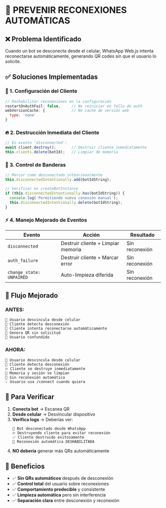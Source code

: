 # 🚫 PREVENIR RECONEXIONES AUTOMÁTICAS

## ❌ **Problema Identificado**
Cuando un bot se desconecta desde el celular, WhatsApp Web.js intenta reconectarse automáticamente, generando QR codes sin que el usuario lo solicite.

## ✅ **Soluciones Implementadas**

### **🔧 1. Configuración del Cliente**
```javascript
// Deshabilitar reconexiones en la configuración
restartOnAuthFail: false,     // No reiniciar en fallo de auth
webVersionCache: {            // No cache de versión web
  type: 'none'
}
```

### **🔥 2. Destrucción Inmediata del Cliente**
```javascript
// En evento 'disconnected':
await client.destroy();       // Destruir cliente inmediatamente
this.clients.delete(botId);   // Limpiar de memoria
```

### **🏁 3. Control de Banderas**
```javascript
// Marcar como desconectado intencionalmente
this.disconnectedIntentionally.add(botIdString);

// Verificar en createBotInstance
if (this.disconnectedIntentionally.has(botIdString)) {
  console.log('Permitiendo nueva conexión manual');
  this.disconnectedIntentionally.delete(botIdString);
}
```

### **⚡ 4. Manejo Mejorado de Eventos**

| Evento | Acción | Resultado |
|--------|--------|-----------|
| `disconnected` | Destruir cliente + Limpiar memoria | Sin reconexión |
| `auth_failure` | Destruir cliente + Marcar error | Sin reconexión |
| `change_state: UNPAIRED` | Auto-limpieza diferida | Sin reconexión |

## 🎯 **Flujo Mejorado**

### **ANTES:**
```
📱 Usuario desvincula desde celular
🤖 Cliente detecta desconexión
🔄 Cliente intenta reconectarse automáticamente
📱 Genera QR sin solicitud
😤 Usuario confundido
```

### **AHORA:**
```
📱 Usuario desvincula desde celular
🤖 Cliente detecta desconexión
🔥 Cliente se destruye inmediatamente
🧹 Memoria y sesión se limpian
🚫 Sin reconexión automática
💡 Usuario usa /connect cuando quiera
```

## 🧪 **Para Verificar**

1. **Conecta bot** → Escanea QR
2. **Desde celular** → Desvincular dispositivo
3. **Verifica logs** → Deberías ver:
   ```
   🔌 Bot desconectado desde WhatsApp
   🔥 Destruyendo cliente para evitar reconexión
   ✅ Cliente destruido exitosamente
   🚫 Reconexión automática DESHABILITADA
   ```
4. **NO debería** generar más QRs automáticamente

## 🎉 **Beneficios**

- ✅ **Sin QRs automáticos** después de desconexión
- ✅ **Control total** del usuario sobre reconexiones
- ✅ **Comportamiento predecible** y consistente
- ✅ **Limpieza automática** pero sin interferencia
- ✅ **Separación clara** entre desconexión y reconexión